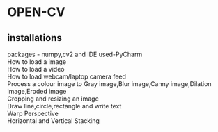 # OPEN-CV
## installations
packages - numpy,cv2 and IDE used-PyCharm 
<br />
How to load a image
<br />
How to load a video
<br />
How to load webcam/laptop camera feed
<br />
Process a colour image to Gray image,Blur image,Canny image,Dilation image,Eroded image
<br />
Cropping and resizing an image
<br />
Draw line,circle,rectangle and write text 
<br />
Warp Perspective 
<br />
Horizontal and Vertical Stacking
